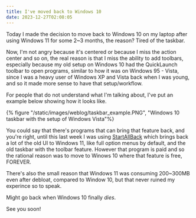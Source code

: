 ```yaml
---
title: I've moved back to Windows 10
date: 2023-12-27T02:08:05
---
```


Today I made the decision to move back to Windows 10 on my laptop after using Windows 11 for some 2~3 months, the reason? Tired of the taskbar.

Now, I'm not angry because it's centered or because I miss the action center and so on, the real reason is that I miss the ability to add toolbars, especially because my old setup on Windows 10 had the QuickLaunch toolbar to open programs, similar to how it was on Windows 95 - Vista, since I was a heavy user of Windows XP and Vista back when I was young, and so it made more sense to have that setup/workflow.

For people that do not understand what I'm talking about, I've put an example below showing how it looks like.

{% figure "/static/images/weblog/taskbar_example.PNG", "Windows 10 taskbar with the setup of Windows Vista"%}

You could say that there's programs that can bring that feature back, and you're right, until this last week I was using [StartAllBack](https://www.startallback.com/) which brings back a lot of the old UI to Windows 11, like full option menus by default, and the old taskbar with the toolbar feature. However that program is paid and so the rational reason was to move to Winows 10 where that feature is free, FOREVER.

There's also the small reason that Windows 11 was consuming 200~300MB even after debloat, compared to Window 10, but that never ruined my experince so to speak.

Might go back when Windows 10 finally _dies_.

See you soon!
